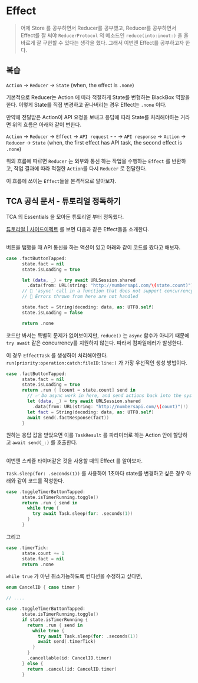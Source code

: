 # Effect

> 어제 Store 를 공부하면서 Reducer를 공부했고, Reducer를 공부하면서 Effect를 잘 써야 `ReducerProtocol` 의 메소드인 `reduce(into:inout:)` 을 올바르게 잘 구현할 수 있다는 생각을 했다.
그래서 이번엔 Effect를 공부하고자 한다.

## 복습

`Action` -> `Reducer` -> `State` (when, the effect is `.none`)

기본적으로 Reducer는 Action 에 따라 적절하게 State를 변형하는 BlackBox 역할을 한다. 이렇게 State를 직접 변경하고 끝나버리는 경우 Effect는 `.none` 이다.

만약에 전달받은 Action이 API 요청을 보내고 응답에 따라 State를 처리해야하는 거라면 위의 흐름은 아래와 같이 변한다.

`Action` -> `Reducer` -> `Effect` -> `API request` - - -> `API response` -> `Action` -> `Reducer` -> `State` (when, the first effect has API task, the second effect is `.none`)

위의 흐름에 따르면 `Reducer` 는 외부와 통신 하는 작업을 수행하는 `Effect` 를 반환하고, 작업 결과에 따라 적절한 `Action`를 다시 `Reducer` 로 전달한다.

이 흐름에 쓰이는 `Effect`들을 본격적으로 알아보자.


## TCA 공식 문서 - 튜토리얼 정독하기

TCA 의 Essentials 을 모아둔 튜토리얼 부터 정독했다.

[튜토리얼 | 사이드이펙트](https://pointfreeco.github.io/swift-composable-architecture/main/tutorials/composablearchitecture/02-addingsideeffects) 를 보면 다음과 같은 Effect들을 소개한다.

##

버튼을 탭했을 때 API 통신을 하는 액션이 있고 아래와 같이 코드를 짰다고 해보자.

```swift
case .factButtonTapped:
      state.fact = nil
      state.isLoading = true

      let (data, _) = try await URLSession.shared
        .data(from: URL(string: "http://numbersapi.com/\(state.count)")!)
      // 🛑 'async' call in a function that does not support concurrency
      // 🛑 Errors thrown from here are not handled

      state.fact = String(decoding: data, as: UTF8.self)
      state.isLoading = false

      return .none
```
코드만 봐서는 특별히 문제가 없어보이지만, `reduce()` 는 `async` 함수가 아니기 때문에 `try await` 같은 concurrency를 지원하지 않는다. 따라서 컴파일에러가 발생한다.

이 경우 `EffectTask` 를 생성하여 처리해야한다. `run(priority:operation:catch:fileID:line:)` 가 가장 우선적인 생성 방법이다.

```swift
case .factButtonTapped:
      state.fact = nil
      state.isLoading = true
      return .run { [count = state.count] send in
        // ✅ Do async work in here, and send actions back into the system.
        let (data, _) = try await URLSession.shared
          .data(from: URL(string: "http://numbersapi.com/\(count)")!)
        let fact = String(decoding: data, as: UTF8.self)
        await send(.factResponse(fact))
      }
```
원하는 응답 값을 받았으면 이를 `TaskResult` 를 파라미터로 하는 Action 안에 할당하고 `await send(_:)` 를 호출한다.

##

이번엔 스케쥴 타이머같은 것을 사용할 때의 Effect 를 알아보자.

`Task.sleep(for: .seconds(1))` 를 사용하여 1초마다 state를 변경하고 싶은 경우 아래와 같이 코드를 작성한다.

```swift
case .toggleTimerButtonTapped:
      state.isTimerRunning.toggle()
      return .run { send in
        while true {
          try await Task.sleep(for: .seconds(1))
        }
      }
```
그리고

```swift
case .timerTick:
      state.count += 1
      state.fact = nil
      return .none
```

`while true` 가 아닌 취소가능하도록 컨디션을 수정하고 싶다면,

```swift
enum CancelID { case timer }

// ....

case .toggleTimerButtonTapped:
      state.isTimerRunning.toggle()
      if state.isTimerRunning {
        return .run { send in
          while true {
            try await Task.sleep(for: .seconds(1))
            await send(.timerTick)
          }
        }
        .cancellable(id: CancelID.timer)
      } else {
        return .cancel(id: CancelID.timer)
      }
```
